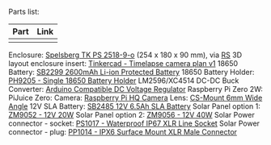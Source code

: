 Parts list:

| Part                                 | Link      
|--------------------------------------|----------
|                                      | 
    
Enclosure: [Spelsberg TK PS 2518-9-o](https://www.spelsberg.com/industrial-housing/with-/-without-metric-knock-outs/11040801/) (254 x 180 x 90 mm), via [RS](https://nz.rs-online.com/web/p/general-purpose-enclosures/0220462)
3D layout enclosure insert: [Tinkercad - Timelapse camera plan v1](https://www.tinkercad.com/things/5YuyqixHnNj)
18650 Battery: [SB2299 2600mAh Li-ion Protected Battery](https://www.jaycar.co.nz/18650-2600mah-li-ion-protected-battery/p/SB2299)
18650 Battery Holder: [PH9205 - Single 18650 Battery Holder](https://www.jaycar.co.nz/single-18650-battery-holder/p/PH9205)
LM2596/XC4514 DC-DC Buck Converter: [Arduino Compatible DC Voltage Regulator](https://www.jaycar.co.nz/arduino-compatible-dc-voltage-regulator/p/XC4514)
Raspberry Pi Zero 2W:
PiJuice Zero:
Camera: [Raspberry Pi HQ Camera](https://www.pbtech.co.nz/product/SEVRBP0263/Raspberry-Pi-HQ-Camera-123-MP-Official-High-Qualit)
Lens: [CS-Mount 6mm Wide Angle](https://www.pbtech.co.nz/product/SEVRBP0265/Raspberry-Pi-Camera-Lenses-PT361060M3MP12-CS-Mount)
12V SLA Battery: [SB2485 12V 6.5Ah SLA Battery](https://www.jaycar.co.nz/12v-6-5ah-sla-battery/p/SB2485)
Solar Panel option 1: [ZM9052 - 12V 20W](https://www.jaycar.co.nz/12v-20w-solar-panel-with-clips/p/ZM9052)
Solar Panel option 2: [ZM9056 - 12V 40W](https://www.jaycar.co.nz/12v-40w-monocrystalline-solar-panel/p/ZM9056)
Solar Power connector - socket: [PS1017 - Waterproof IP67 XLR Line Socket](https://www.jaycar.co.nz/waterproof-ip67-xlr-line-socket/p/PS1017)
Solar Power connector - plug: [PP1014 - IPX6 Surface Mount XLR Male Connector](https://www.jaycar.co.nz/ipx6-surface-mount-xlr-male-connector/p/PP1014)